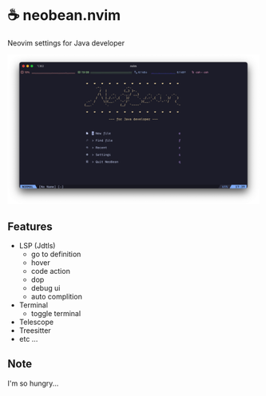 # ☕️ neobean.nvim
Neovim settings for Java developer

![screenshot](https://github.com/wwingyou/neobean.nvim/blob/main/image/screenshot.png?raw=true)

## Features
- LSP (Jdtls)
    - go to definition
    - hover
    - code action
    - dop
    - debug ui
    - auto complition
- Terminal
    - toggle terminal
- Telescope
- Treesitter
- etc ...

## Note
I'm so hungry...
